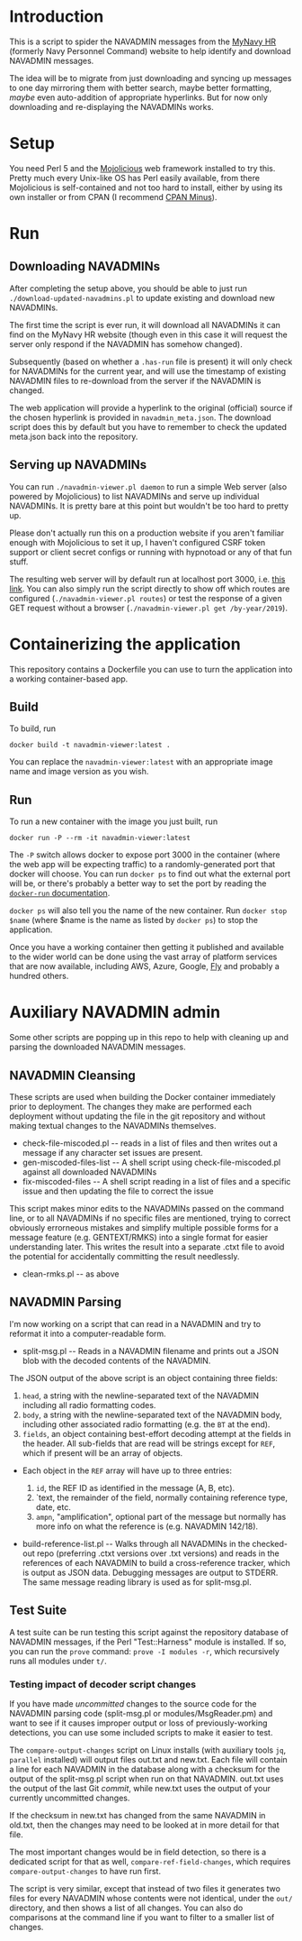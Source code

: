 # Introduction

This is a script to spider the NAVADMIN messages from the
[MyNavy HR](https://www.mynavyhr.navy.mil/References/Messages/) (formerly Navy
Personnel Command) website to help identify and download NAVADMIN messages.

The idea will be to migrate from just downloading and syncing up messages to
one day mirroring them with better search, maybe better formatting, *maybe*
even auto-addition of appropriate hyperlinks. But for now only downloading
and re-displaying the NAVADMINs works.

# Setup

You need Perl 5 and the [Mojolicious](https://mojolicious.org/) web framework
installed to try this.  Pretty much every Unix-like OS has Perl easily
available, from there Mojolicious is self-contained and not too hard to
install, either by using its own installer or from CPAN (I recommend [CPAN
Minus](https://metacpan.org/pod/App::cpanminus)).

# Run

## Downloading NAVADMINs

After completing the setup above, you should be able to just run
`./download-updated-navadmins.pl` to update existing and download new
NAVADMINs.

The first time the script is ever run, it will download all NAVADMINs it can
find on the MyNavy HR website (though even in this case it will request the
server only respond if the NAVADMIN has somehow changed).

Subsequently (based on whether a `.has-run` file is present) it will only check
for NAVADMINs for the current year, and will use the timestamp of existing
NAVADMIN files to re-download from the server if the NAVADMIN is changed.

The web application will provide a hyperlink to the original (official) source
if the chosen hyperlink is provided in `navadmin_meta.json`.  The download
script does this by default but you have to remember to check the updated
meta.json back into the repository.

## Serving up NAVADMINs

You can run `./navadmin-viewer.pl daemon` to run a simple Web server (also
powered by Mojolicious) to list NAVADMINs and serve up individual NAVADMINs. It
is pretty bare at this point but wouldn't be too hard to pretty up.

Please don't actually run this on a production website if you aren't familiar
enough with Mojolicious to set it up, I haven't configured CSRF token support
or client secret configs or running with hypnotoad or any of that fun stuff.

The resulting web server will by default run at localhost port 3000, i.e.
[this link](http://localhost:3000/). You can also simply run the script
directly to show off which routes are configured (`./navadmin-viewer.pl
routes`) or test the response of a given GET request without a browser
(`./navadmin-viewer.pl get /by-year/2019`).

# Containerizing the application

This repository contains a Dockerfile you can use to turn the application into
a working container-based app.

## Build

To build, run

    docker build -t navadmin-viewer:latest .

You can replace the `navadmin-viewer:latest` with an appropriate image name and
image version as you wish.

## Run

To run a new container with the image you just built, run

    docker run -P --rm -it navadmin-viewer:latest

The `-P` switch allows docker to expose port 3000 in the container (where the web app
will be expecting traffic) to a randomly-generated port that docker will choose. You
can run `docker ps` to find out what the external port will be, or there's probably a
better way to set the port by reading the [`docker-run`
documentation](https://docs.docker.com/engine/reference/run/#expose-incoming-ports).

`docker ps` will also tell you the name of the new container. Run `docker stop
$name` (where $name is the name as listed by `docker ps`) to stop the
application.

Once you have a working container then getting it published and available to
the wider world can be done using the vast array of platform services that are
now available, including AWS, Azure, Google, [Fly](https://fly.io/) and
probably a hundred others.

# Auxiliary NAVADMIN admin

Some other scripts are popping up in this repo to help with cleaning up and
parsing the downloaded NAVADMIN messages.

## NAVADMIN Cleansing

These scripts are used when building the Docker container immediately prior to
deployment.  The changes they make are performed each deployment without
updating the file in the git repository and without making textual changes to
the NAVADMINs themselves.

* check-file-miscoded.pl -- reads in a list of files and then writes out a message if any character set issues are present.
* gen-miscoded-files-list -- A shell script using check-file-miscoded.pl against all downloaded NAVADMINs
* fix-miscoded-files -- A shell script reading in a list of files and a specific issue and then updating the file to correct the issue

This script makes minor edits to the NAVADMINs passed on the command line, or
to all NAVADMINs if no specific files are mentioned, trying to correct
obviously errorneous mistakes and simplify multiple possible forms for a
message feature (e.g. GENTEXT/RMKS) into a single format for easier
understanding later.  This writes the result into a separate .ctxt file to
avoid the potential for accidentally committing the result needlessly.

* clean-rmks.pl -- as above

## NAVADMIN Parsing

I'm now working on a script that can read in a NAVADMIN and try to reformat it into a computer-readable form.

* split-msg.pl -- Reads in a NAVADMIN filename and prints out a JSON blob with the decoded contents of the NAVADMIN.

The JSON output of the above script is an object containing three fields:

1. `head`, a string with the newline-separated text of the NAVADMIN including all radio formatting codes.
2. `body`, a string with the newline-separated text of the NAVADMIN body, including other associated radio formatting (e.g. the `BT` at the end).
3. `fields`, an object containing best-effort decoding attempt at the fields in the header.  All sub-fields that are read will be
strings except for `REF`, which if present will be an array of objects.
  * Each object in the `REF` array will have up to three entries:
    1. `id`, the REF ID as identified in the message (A, B, etc).
    2. `text, the remainder of the field, normally containing reference type, date, etc.
    3. `ampn`, "amplification", optional part of the message but normally has more info on what the reference is (e.g. NAVADMIN 142/18).

* build-reference-list.pl -- Walks through all NAVADMINs in the checked-out
  repo (preferring .ctxt versions over .txt versions) and reads in the
  references of each NAVADMIN to build a cross-reference tracker, which is
  output as JSON data.  Debugging messages are output to STDERR.  The same
  message reading library is used as for split-msg.pl.

## Test Suite

A test suite can be run testing this script against the repository database of
NAVADMIN messages, if the Perl "Test::Harness" module is installed.  If so, you
can run the `prove` command: `prove -I modules -r`, which recursively runs all
modules under `t/`.

### Testing impact of decoder script changes

If you have made *uncommitted* changes to the source code for the NAVADMIN
parsing code (split-msg.pl or modules/MsgReader.pm) and want to see if it
causes improper output or loss of previously-working detections, you can use
some included scripts to make it easier to test.

The `compare-output-changes` script on Linux installs (with auxiliary tools
`jq`, `parallel` installed) will output files out.txt and new.txt. Each file
will contain a line for each NAVADMIN in the database along with a checksum for
the output of the split-msg.pl script when run on that NAVADMIN. out.txt uses
the output of the last Git *commit*, while new.txt uses the output of your
currently uncommitted changes.

If the checksum in new.txt has changed from the same NAVADMIN in old.txt, then
the changes may need to be looked at in more detail for that file.

The most important changes would be in field detection, so there is a dedicated
script for that as well, `compare-ref-field-changes`, which requires
`compare-output-changes` to have run first.

The script is very similar, except that instead of two files it generates two
files for every NAVADMIN whose contents were not identical, under the `out/`
directory, and then shows a list of all changes.  You can also do comparisons
at the command line if you want to filter to a smaller list of changes.
